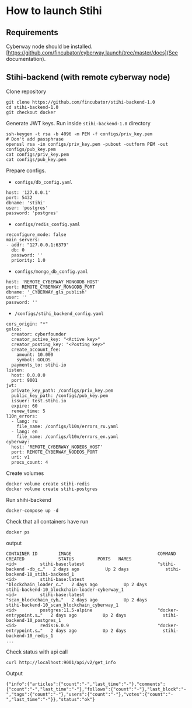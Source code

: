 # How to launch Stihi

## Requirements

Cyberway node should be installed. [https://github.com/fincubator/cyberway.launch/tree/master/docs](See documentation).

## Stihi-backend (with remote cyberway node)

Clone repository

```
git clone https://github.com/fincubator/stihi-backend-1.0
cd stihi-backend-1.0
git checkout docker
```

Generate JWT keys. Run inside `stihi-backend-1.0` directory

```
ssh-keygen -t rsa -b 4096 -m PEM -f configs/priv_key.pem
# Don't add passphrase
openssl rsa -in configs/priv_key.pem -pubout -outform PEM -out configs/pub_key.pem
cat configs/priv_key.pem
cat configs/pub_key.pem
```

Prepare configs.

- `configs/db_config.yaml`
```
host: '127.0.0.1'
port: 5432
dbname: 'stihi'
user: 'postgres'
password: 'postgres'
```
- `configs/redis_config.yaml`
```
reconfigure_mode: false
main_servers:
- addr: "127.0.0.1:6379"
  db: 0
  password: ''
  priority: 1.0
```
- `configs/mongo_db_config.yaml`
```
host: 'REMOTE_CYBERWAY_MONGODB_HOST'
port: REMOTE_CYBERWAY_MONGODB_PORT
dbname: '_CYBERWAY_gls_publish'
user: ''
password: ''
```
- `/configs/stihi_backend_config.yaml`

```
cors_origin: "*"
golos:
  creator: cyberfounder
  creator_active_key: "<Active key>"
  creator_posting_key: "<Posting key>"
  create_account_fee:
    amount: 10.000
    symbol: GOLOS
  payments_to: stihi-io
listen:
  host: 0.0.0.0
  port: 9001
jwt:
  private_key_path: /configs/priv_key.pem
  public_key_path: /configs/pub_key.pem
  issuer: test.stihi.io
  expire: 60
  renew_time: 5
l10n_errors:
  - lang: ru
    file_name: /configs/l10n/errors_ru.yaml
  - lang: en
    file_name: /configs/l10n/errors_en.yaml
cyberway:
  host: 'REMOTE_CYBERWAY_NODEOS_HOST'
  port: REMOTE_CYBERWAY_NODEOS_PORT
  uri: v1
  procs_count: 4
```

Create volumes
```
docker volume create stihi-redis
docker volume create stihi-postgres
```

Run shihi-backend

```
docker-compose up -d
```

Check that all containers have run

```
docker ps
```

output

```
CONTAINER ID        IMAGE                                 COMMAND                  CREATED             STATUS         PORTS   NAMES
<id>         stihi-base:latest                            "stihi-backend -db_c…"   2 days ago          Up 2 days              stihi-backend-10_stihi-backend_1
<id>         stihi-base:latest                            "blockchain_loader_c…"   2 days ago          Up 2 days              stihi-backend-10_blockchain-loader-cyberway_1
<id>         stihi-base:latest                            "scan_blockchain_cyb…"   2 days ago          Up 2 days              stihi-backend-10_scan_blockchain_cyberway_1
<id>         postgres:11.5-alpine                         "docker-entrypoint.s…"   2 days ago          Up 2 days              stihi-backend-10_postgres_1
<id>         redis:6.0.9                                  "docker-entrypoint.s…"   2 days ago          Up 2 days              stihi-backend-10_redis_1
...
```

Check status with api call

```
curl http://localhost:9001/api/v2/get_info
```

Output
```
{"info":{"articles":{"count":"-","last_time":"-"},"comments":{"count":"-","last_time":"-"},"follows":{"count":"-"},"last_block":"-","tags":{"count":"-"},"users":{"count":"-"},"votes":{"count":"-","last_time":"-"}},"status":"ok"}
```
